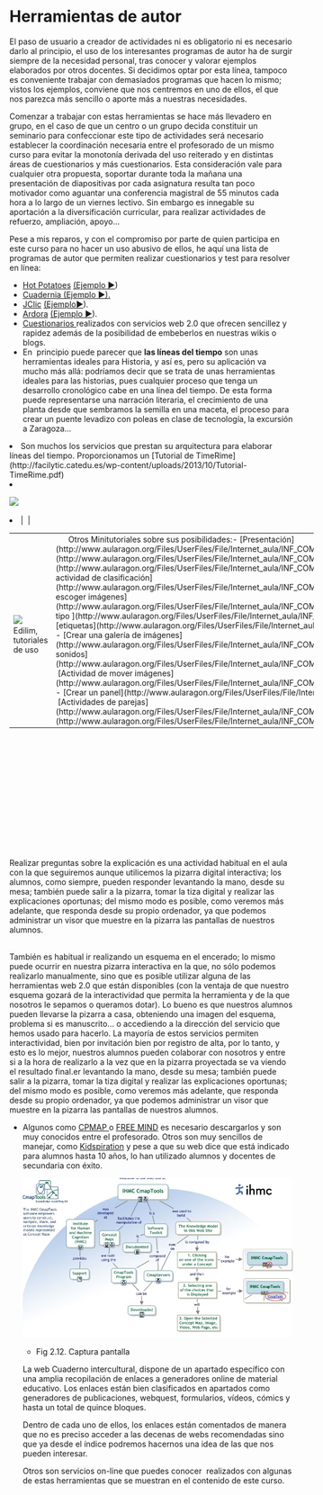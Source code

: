 
# Herramientas de autor

El paso de usuario a creador de actividades ni es obligatorio ni es necesario darlo al principio, el uso de los interesantes programas de autor ha de surgir siempre de la necesidad personal, tras conocer y valorar ejemplos elaborados por otros docentes. Si decidimos optar por esta línea, tampoco es conveniente trabajar con demasiados programas que hacen lo mismo; vistos los ejemplos, conviene que nos centremos en uno de ellos, el que nos parezca más sencillo o aporte más a nuestras necesidades.

Comenzar a trabajar con estas herramientas se hace más llevadero en grupo, en el caso de que un centro o un grupo decida constituir un seminario para confeccionar este tipo de actividades será necesario establecer la coordinación necesaria entre el profesorado de un mismo curso para evitar la monotonía derivada del uso reiterado y en distintas áreas de cuestionarios y más cuestionarios. Esta consideración vale para cualquier otra propuesta, soportar durante toda la mañana una presentación de diapositivas por cada asignatura resulta tan poco motivador como aguantar una conferencia magistral de 55 minutos cada hora a lo largo de un viernes lectivo. Sin embargo es innegable su aportación a la diversificación curricular, para realizar actividades de refuerzo, ampliación, apoyo...

Pese a mis reparos, y con el compromiso por parte de quien participa en este curso para no hacer un uso abusivo de ellos, he aquí una lista de programas de autor que permiten realizar cuestionarios y test para resolver en línea:

- [Hot Potatoes](http://platea.pntic.mec.es/~iali/CN/Hot_Potatoes/intro.htm) [(Ejemplo ►](http://www.juntadeandalucia.es/averroes/torredelprado/ingles/index.htm))
- [Cuadernia (Ejemplo ►).](http://cuadernia.educa.jccm.es/)
- [JClic](http://clic.xtec.cat/es/jclic/index.htm) [(Ejemplo►](http://clic.xtec.cat/db/jclicApplet.jsp?project=http://clic.xtec.cat/projects/plasgeo1/jclic/plasgeo1.jclic.zip&amp;lang=es&amp;title=Plasgeo+1)).
- [Ardora](http://webardora.net/index_cas.htm) [(Ejemplo ►](http://angarmegia.com/vidaprehistoria1.htm)).
- [Cuestionarios ](http://www.catedu.es/arablogs/blog.php?id_blog=1145&amp;id_articulo=44038)realizados con servicios web 2.0 que ofrecen sencillez y rapidez además de la posibilidad de embeberlos en nuestras wikis o blogs.
- En  principio puede parecer que **las líneas del tiempo** son unas herramientas ideales para Historia, y así es, pero su aplicación va mucho más allá: podríamos decir que se trata de unas herramientas ideales para las historias, pues cualquier proceso que tenga un desarrollo cronológico cabe en una línea del tiempo. De esta forma puede representarse una narración literaria, el crecimiento de una planta desde que sembramos la semilla en una maceta, el proceso para crear un puente levadizo con poleas en clase de tecnología, la excursión a Zaragoza…
<li>
Son muchos los servicios que prestan su arquitectura para elaborar líneas del tiempo. Proporcionamos un [Tutorial de TimeRime](http://facilytic.catedu.es/wp-content/uploads/2013/10/Tutorial-TimeRime.pdf)
</li>
<li>

![](Tutorial.jpg)
</li>
<li>
<table border="0" style="height: 564px; width: 541px;">
<tbody>
<tr>
<td>
 

![](capturadaministerio.jpg)
 
Edilim, tutoriales de uso 
</td>
<td>
 
 
 
Otros Minitutoriales sobre sus posibilidades:- [Presentación](http://www.aularagon.org/Files/UserFiles/File/Internet_aula/INF_COMUNICACION/Tutoriales/edilim_demo/edilim_demo.htm)
 
- [Obtención e instalación](http://www.aularagon.org/Files/UserFiles/File/Internet_aula/INF_COMUNICACION/Tutoriales/OIedilim/OIedilim_demo.htm).
- [Crear un Libro](http://www.aularagon.org/Files/UserFiles/File/Internet_aula/INF_COMUNICACION/Tutoriales/edilim_crear_libro/edilim_crear_libro_demo.htm).
- [Crear actividad de clasificación](http://www.aularagon.org/Files/UserFiles/File/Internet_aula/INF_COMUNICACION/Tutoriales/edilimclasifica/edilimclasifica_demo.htm).
- [Actividad de escoger imágenes](http://www.aularagon.org/Files/UserFiles/File/Internet_aula/INF_COMUNICACION/Tutoriales/edilimEscoger_demo/edilimEscoger_demo.htm).
- [Actividad tipo ](http://www.aularagon.org/Files/UserFiles/File/Internet_aula/INF_COMUNICACION/Tutoriales/edilimEtiquetas_demo/edilimEtiquetas_demo.htm)**[etiquetas](http://www.aularagon.org/Files/UserFiles/File/Internet_aula/INF_COMUNICACION/Tutoriales/edilimEtiquetas_demo/edilimEtiquetas_demo.htm).**
- [Crear una galería de imágenes](http://www.aularagon.org/Files/UserFiles/File/Internet_aula/INF_COMUNICACION/Tutoriales/edilimGaleria/edilimGaleria_demo.htm).
- [Crear galería de sonidos](http://www.aularagon.org/Files/UserFiles/File/Internet_aula/INF_COMUNICACION/Tutoriales/edilimGaleriasSonido_demo/edilimGaleriasSonido_demo.htm).
- [Actividad de mover imágenes](http://www.aularagon.org/Files/UserFiles/File/Internet_aula/INF_COMUNICACION/Tutoriales/edilimMoverImagenes_demo/edilimMoverImagenes_demo.htm).
- [Crear un panel](http://www.aularagon.org/Files/UserFiles/File/Internet_aula/INF_COMUNICACION/Tutoriales/edilimpanel_demo/edilimpanel_demo.htm).
- [Actividades de parejas](http://www.aularagon.org/Files/UserFiles/File/Internet_aula/INF_COMUNICACION/Tutoriales/edilimparejas/edilimparejas_demo.htm).
- [Crear Puzzle](http://www.aularagon.org/Files/UserFiles/File/Internet_aula/INF_COMUNICACION/Tutoriales/edilimpuzzle/edilimpuzzle_demo.htm).
</td>
</tr>
<tr>
| 
| 
</tr>
</tbody>
</table>
</li>

Realizar preguntas sobre la explicación es una actividad habitual en el aula con la que seguiremos aunque utilicemos la pizarra digital interactiva; los alumnos, como siempre, pueden responder levantando la mano, desde su mesa; también puede salir a la pizarra, tomar la tiza digital y realizar las explicaciones oportunas; del mismo modo es posible, como veremos más adelante, que responda desde su propio ordenador, ya que podemos administrar un visor que muestre en la pizarra las pantallas de nuestros alumnos.

<br/>También es habitual ir realizando un esquema en el encerado; lo mismo puede ocurrir en nuestra pizarra interactiva en la que, no sólo podemos realizarlo manualmente, sino que es posible utilizar alguna de las herramientas web 2.0 que están disponibles (con la ventaja de que nuestro esquema gozará de la interactividad que permita la herramienta y de la que nosotros le sepamos o queramos dotar). Lo bueno es que nuestros alumnos pueden llevarse la pizarra a casa, obteniendo una imagen del esquema, problema si es manuscrito... o accediendo a la dirección del servicio que hemos usado para hacerlo. La mayoría de estos servicios permiten interactividad, bien por invitación bien por registro de alta, por lo tanto, y esto es lo mejor, nuestros alumnos pueden colaborar con nosotros y entre si a la hora de realizarlo a la vez que en la pizarra proyectada se va viendo el resultado final.er levantando la mano, desde su mesa; también puede salir a la pizarra, tomar la tiza digital y realizar las explicaciones oportunas; del mismo modo es posible, como veremos más adelante, que responda desde su propio ordenador, ya que podemos administrar un visor que muestre en la pizarra las pantallas de nuestros alumnos.

- Algunos como [CPMAP ](http://cmap.ihmc.us/conceptmap.html)o [FREE MIND](http://freemind.sourceforge.net/wiki/index.php/Main_Page) es necesario descargarlos y son muy conocidos entre el profesorado. Otros son muy sencillos de manejar, como [Kidspiration](http://cf.inspiration.com/espanol/index.cfm?fuseaction=products.kidspiration) y pese a que su web dice que está indicado para alumnos hasta 10 años, lo han utilizado alumnos y docentes de secundaria con éxito.
<ul>

![](img/capturadacamp.jpg)
- Fig 2.12. Captura pantalla

La web Cuaderno intercultural, dispone de un apartado específico con una amplia recopilación de enlaces a generadores online de material educativo. Los enlaces están bien clasificados en apartados como generadores de publicaciones, webquest, formularios, vídeos, cómics y hasta un total de quince bloques.

Dentro de cada uno de ellos, los enlaces están comentados de manera que no es preciso acceder a las decenas de webs recomendadas sino que ya desde el índice podremos hacernos una idea de las que nos pueden interesar.

Otros son servicios on-line que puedes conocer  realizados con algunas de estas herramientas que se muestran en el contenido de este curso.

 

